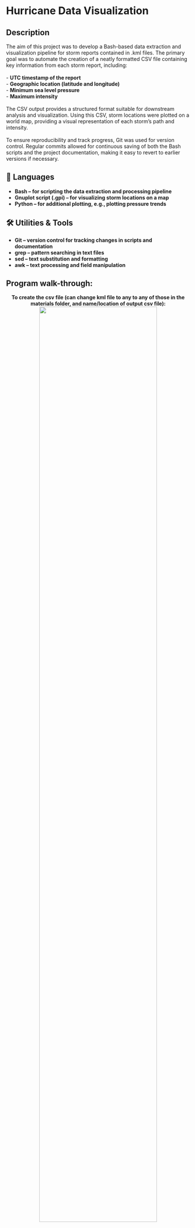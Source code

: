 <h1>Hurricane Data Visualization</h1>

<h2>Description</h2>
The aim of this project was to develop a Bash-based data extraction and visualization pipeline for storm reports contained in .kml files. The primary goal was to automate the creation of a neatly formatted CSV file containing key information from each storm report, including: <br/><br/>
- <b>UTC timestamp of the report</b><br/>
- <b>Geographic location (latitude and longitude)</b><br/>
- <b>Minimum sea level pressure</b><br/>
- <b>Maximum intensity</b><br/>
<br/>
The CSV output provides a structured format suitable for downstream analysis and visualization. Using this CSV, storm locations were plotted on a world map, providing a visual representation of each storm’s path and intensity.
<br />
<br/>
To ensure reproducibility and track progress, Git was used for version control. Regular commits allowed for continuous saving of both the Bash scripts and the project documentation, making it easy to revert to earlier versions if necessary.
<br />


<h2>🧠 Languages</h2>

- <b>Bash – for scripting the data extraction and processing pipeline</b>
- <b>Gnuplot script (.gpi) – for visualizing storm locations on a map</b>
- <b>Python – for additional plotting, e.g., plotting pressure trends</b>

<h2>🛠️ Utilities & Tools</h2>

- <b>Git – version control for tracking changes in scripts and documentation</b>
- <b>grep – pattern searching in text files</b>
- <b>sed – text substitution and formatting</b>
- <b>awk – text processing and field manipulation</b> 

<h2>Program walk-through:</h2>

<p align="center">
<b>To create the csv file (can change kml file to any to any of those in the materials folder, and name/location of output csv file): </b><br/>
<img src="https://live.staticflickr.com/65535/54837567591_4d54cf2b2a_b.jpg" height="80%" width="80%"/>
<br />
<br />
<b>Create storm plots (make sure name of csv file created before is the same, and can change name/location of storm plot image)</b>: <br/>
<img src="https://live.staticflickr.com/65535/54837818928_2d24b2824d_b.jpg" height="80%" width="80%"/>
<br />
<br />
<b>Example storm plot image for a012020.kml file: <br/>
<img src="https://live.staticflickr.com/65535/54837560001_1bcc43b3d1.jpg" height="80%" width="80%"/>
<br />
<br />

<!--
 ```diff
- text in red
+ text in green
! text in orange
# text in gray
@@ text in purple (and bold)@@
```
--!>
